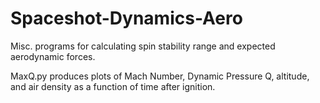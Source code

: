 # Spaceshot-Dynamics-Aero
Misc. programs for calculating spin stability range and expected aerodynamic forces.

MaxQ.py produces plots of Mach Number, Dynamic Pressure Q, altitude, and air density as a function of time after ignition. 
